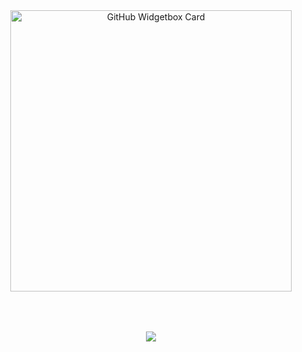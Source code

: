 <div align="center">
  <a href="https://discord.com/users/1277938659668136038" title="GitHub Profile">
      <img 
        src="https://github-widgetbox.vercel.app/api/profile?username=insuperable&theme=darkmode&data=followers,repositories,stars,commits" 
        alt="GitHub Widgetbox Card" 
        style="width: 450px;
      ">
  </a>
  
  <br><br>
  <samp>
    <br><img src="https://komarev.com/ghpvc/?username=okitashu">
  </samp>
